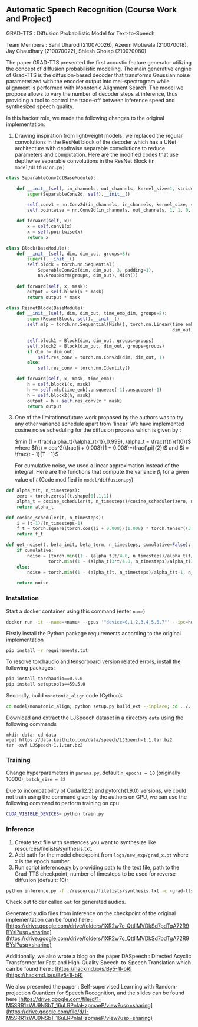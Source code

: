 ## Automatic Speech Recognition (Course Work and Project)
GRAD-TTS : Diffusion Probabilistic Model for Text-to-Speech

Team Members : Sahil Dharod (210070026), Azeem Motiwala (210070018), Jay Chaudhary (210070022), Shlesh Gholap (210070080)

The paper GRAD-TTS presented the first acoustic feature generator utilizing the concept of diffusion probabilistic modelling. The main generative engine of Grad-TTS is the diffusion-based decoder that transforms Gaussian noise parameterized with the encoder output into mel-spectrogram while alignment is performed with Monotonic Alignment Search. The model we propose allows to vary the number of decoder steps at inference, thus providing a tool to control the trade-off between inference speed and synthesized speech quality.

In this hacker role, we made the following changes to the original implementation:
1) Drawing inspiration from lightweight models, we replaced the regular convolutions in the ResNet block of the decoder which has a UNet architecture with depthwise separable convolutions to reduce parameters and computation. Here are the modified codes that use depthwise separable convolutions in the ResNet Block (in ```model/diffusion.py)```
```python
class SeparableConv2d(BaseModule):

    def __init__(self, in_channels, out_channels, kernel_size=1, stride=1, padding=0, dilation=1, bias=True):
        super(SeparableConv2d, self).__init__()

        self.conv1 = nn.Conv2d(in_channels, in_channels, kernel_size, stride, padding, dilation, groups=in_channels, bias=bias)
        self.pointwise = nn.Conv2d(in_channels, out_channels, 1, 1, 0, 1, 1, bias=bias)

    def forward(self, x):
        x = self.conv1(x)
        x = self.pointwise(x)
        return x

class Block(BaseModule):
    def __init__(self, dim, dim_out, groups=8):
        super().__init__()
        self.block = torch.nn.Sequential(
            SeparableConv2d(dim, dim_out, 3, padding=1),
            nn.GroupNorm(groups, dim_out), Mish())

    def forward(self, x, mask):
        output = self.block(x * mask)
        return output * mask

class ResnetBlock(BaseModule):
    def __init__(self, dim, dim_out, time_emb_dim, groups=8):
        super(ResnetBlock, self).__init__()
        self.mlp = torch.nn.Sequential(Mish(), torch.nn.Linear(time_emb_dim, 
                                                               dim_out))

        self.block1 = Block(dim, dim_out, groups=groups)
        self.block2 = Block(dim_out, dim_out, groups=groups)
        if dim != dim_out:
            self.res_conv = torch.nn.Conv2d(dim, dim_out, 1)
        else:
            self.res_conv = torch.nn.Identity()

    def forward(self, x, mask, time_emb):
        h = self.block1(x, mask)
        h += self.mlp(time_emb).unsqueeze(-1).unsqueeze(-1)
        h = self.block2(h, mask)
        output = h + self.res_conv(x * mask)
        return output

```
3) One of the limitations/future work proposed by the authors was to try any other variance schedule apart from 'linear'
   We have implemented cosine noise scheduling for the diffusion process which is given by :
   
   $min (1 - \frac{\alpha_t}{\alpha_{t-1}},0.999), \alpha_t = \frac{f(t)}{f(0)}$ where $f(t) = cos^2(\frac{i + 0.008}{1 + 0.008}*\frac{\pi}{2})$ and $i = \frac{t - 1}{T - 1}$

   For cumulative noise, we used a linear approximation instead of the integral. Here are the functions that compute the variance $\beta_t$ for a given value of $t$ (Code modified in ```model/diffusion.py```)
   
```python
def alpha_t(t, n_timesteps):
    zero = torch.zeros((t.shape[0],1,1))
    alpha_t = cosine_scheduler(t, n_timesteps)/cosine_scheduler(zero, n_timesteps)
    return alpha_t

def cosine_scheduler(t, n_timesteps):
    i = (t-1)/(n_timesteps-1)
    f_t = torch.square(torch.cos((i + 0.008)/(1.008) * torch.tensor((3.14/2.0))))
    return f_t

def get_noise(t, beta_init, beta_term, n_timesteps, cumulative=False):
    if cumulative: 
        noise = (torch.min((1 - (alpha_t(t/4.0, n_timesteps)/alpha_t(t/4.0-1, n_timesteps))), torch.tensor(0.999)) + 
                torch.min((1 - (alpha_t(3*t/4.0, n_timesteps)/alpha_t(3*t/4.0-1, n_timesteps))), torch.tensor(0.999)))*(t/2)
    else:
        noise = torch.min((1 - (alpha_t(t, n_timesteps)/alpha_t(t-1, n_timesteps))), torch.tensor(0.999))

    return noise
```

### Installation
Start a docker container using this command (enter ```name```)
```bash
docker run -it --name=<name> --gpus '"device=0,1,2,3,4,5,6,7"' --ipc=host -p 4444:8888 -v `pwd`:/workspace nvcr.io/nvidia/pytorch:23.02-py3
```
Firstly install the Python package requirements according to the original implementation 
```bash
pip install -r requirements.txt
```
To resolve torchaudio and tensorboard version related errors, install the following packages:
```bash
pip install torchaudio==0.9.0
pip install setuptools==59.5.0
```
Secondly, build `monotonic_align` code (Cython):

```bash
cd model/monotonic_align; python setup.py build_ext --inplace; cd ../..
```
Download and extract the LJSpeech dataset in a directory ```data``` using the following commands
```
mkdir data; cd data
wget https://data.keithito.com/data/speech/LJSpeech-1.1.tar.bz2
tar -xvf LJSpeech-1.1.tar.bz2
```
### Training 
Change hyperparameters in ```params.py```, default ```n_epochs = 10``` (originally 10000), ```batch_size = 32```

Due to incompatibility of Cuda(12.2) and pytorch(1.9.0) versions, we could not train using the command given by the authors on GPU, we can use the following command to perform training on cpu
```bash
CUDA_VISIBLE_DEVICES= python train.py
```
### Inference
1) Create text file with sentences you want to synthesize like resources/filelists/synthesis.txt.
2) Add path for the model checkpoint from ```logs/new_exp/grad_x.pt``` where x is the epoch number
3) Run script inference.py by providing path to the text file, path to the Grad-TTS checkpoint, number of timesteps to be used for reverse diffusion (default: 10): 
```bash
python inference.py -f ./resources/filelists/synthesis.txt -c <grad-tts-checkpoint> -t <number-of-timesteps> 
```
Check out folder called ```out``` for generated audios.

Generated audio files from inference on the checkpoint of the original implementation can be found here : [https://drive.google.com/drive/folders/1XR2w7c_QttllMVDkSd7pdTgA72R9BYsl?usp=sharing](https://drive.google.com/drive/folders/1XR2w7c_QttllMVDkSd7pdTgA72R9BYsl?usp=sharing)

Additionally, we also wrote a blog on the paper DASpeech : Directed Acyclic Transformer for Fast and High-Quality Speech-to-Speech Translation which can be found here : [https://hackmd.io/s/By5-1l-bR](https://hackmd.io/s/By5-1l-bR)

We also presented the paper : Self-supervised Learning with Random-projection
Quantizer for Speech Recognition, and the slides can be found here [https://drive.google.com/file/d/1-M5SRR1zWU9NSbT_16uLRPnIaHzpmaeP/view?usp=sharing](https://drive.google.com/file/d/1-M5SRR1zWU9NSbT_16uLRPnIaHzpmaeP/view?usp=sharing)

